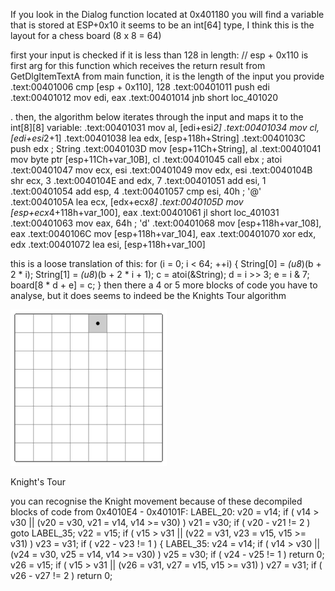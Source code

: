 
If you look in the Dialog function located at 0x401180
you will find a variable that is stored at ESP+0x10
it seems to be an int[64] type, I think this is the layout for a chess board (8 x 8 = 64)

first your input is checked if it is less than 128 in length:
// esp + 0x110 is first arg for this function which receives the return result from GetDlgItemTextA from main function, it is the length of the input you provide
.text:00401006                 cmp     [esp + 0x110], 128 
.text:00401011                 push    edi
.text:00401012                 mov     edi, eax
.text:00401014                 jnb     short loc_401020


.
then, the algorithm below iterates through the input and maps it to the int[8][8] variable:
.text:00401031                 mov     al, [edi+esi*2]
.text:00401034                 mov     cl, [edi+esi*2+1]
.text:00401038                 lea     edx, [esp+118h+String]
.text:0040103C                 push    edx             ; String
.text:0040103D                 mov     [esp+11Ch+String], al
.text:00401041                 mov     byte ptr [esp+11Ch+var_10B], cl
.text:00401045                 call    ebx ; atoi
.text:00401047                 mov     ecx, esi
.text:00401049                 mov     edx, esi
.text:0040104B                 shr     ecx, 3
.text:0040104E                 and     edx, 7
.text:00401051                 add     esi, 1
.text:00401054                 add     esp, 4
.text:00401057                 cmp     esi, 40h ; '@'
.text:0040105A                 lea     ecx, [edx+ecx*8]
.text:0040105D                 mov     [esp+ecx*4+118h+var_100], eax
.text:00401061                 jl      short loc_401031
.text:00401063                 mov     eax, 64h ; 'd'
.text:00401068                 mov     [esp+118h+var_108], eax
.text:0040106C                 mov     [esp+118h+var_104], eax
.text:00401070                 xor     edx, edx
.text:00401072                 lea     esi, [esp+118h+var_100]


this is a loose translation of this:
for (i = 0; i < 64; ++i)
  {
    String[0] = *(u8*)(b + 2 * i);
    String[1] = *(u8*)(b + 2 * i + 1);
    c = atoi(&String);
    d = i >> 3;
    e = i & 7;
    board[8 * d + e] = c;
  }
then there a 4 or 5 more blocks of code you have to analyse, but it does seems to indeed be the Knights Tour algorithm


![Alt text](Knight's_tour_anim_2.gif)


Knight's Tour




you can recognise the Knight movement because of these decompiled blocks of code from 0x4010E4 - 0x40101F:
LABEL_20:
    v20 = v14;
    if ( v14 > v30 || (v20 = v30, v21 = v14, v14 >= v30) )
      v21 = v30;
    if ( v20 - v21 != 2 )
      goto LABEL_35;
    v22 = v15;
    if ( v15 > v31 || (v22 = v31, v23 = v15, v15 >= v31) )
      v23 = v31;
    if ( v22 - v23 != 1 )
    {
LABEL_35:
      v24 = v14;
      if ( v14 > v30 || (v24 = v30, v25 = v14, v14 >= v30) )
        v25 = v30;
      if ( v24 - v25 != 1 )
        return 0;
      v26 = v15;
      if ( v15 > v31 || (v26 = v31, v27 = v15, v15 >= v31) )
        v27 = v31;
      if ( v26 - v27 != 2 )
        return 0;
